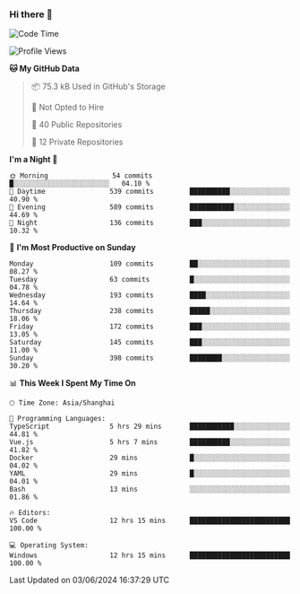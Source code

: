 ### Hi there 👋

<!--
**robinWongM/robinWongM** is a ✨ _special_ ✨ repository because its `README.md` (this file) appears on your GitHub profile.

Here are some ideas to get you started:

- 🔭 I’m currently working on ...
- 🌱 I’m currently learning ...
- 👯 I’m looking to collaborate on ...
- 🤔 I’m looking for help with ...
- 💬 Ask me about ...
- 📫 How to reach me: ...
- 😄 Pronouns: ...
- ⚡ Fun fact: ...
-->

<!--START_SECTION:waka-->
![Code Time](http://img.shields.io/badge/Code%20Time-235%20hrs%2045%20mins-blue)

![Profile Views](http://img.shields.io/badge/Profile%20Views-0-blue)

**🐱 My GitHub Data** 

> 📦 75.3 kB Used in GitHub's Storage 
 > 
> 🚫 Not Opted to Hire
 > 
> 📜 40 Public Repositories 
 > 
> 🔑 12 Private Repositories 
 > 
**I'm a Night 🦉** 

```text
🌞 Morning                54 commits          █░░░░░░░░░░░░░░░░░░░░░░░░   04.10 % 
🌆 Daytime                539 commits         ██████████░░░░░░░░░░░░░░░   40.90 % 
🌃 Evening                589 commits         ███████████░░░░░░░░░░░░░░   44.69 % 
🌙 Night                  136 commits         ███░░░░░░░░░░░░░░░░░░░░░░   10.32 % 
```
📅 **I'm Most Productive on Sunday** 

```text
Monday                   109 commits         ██░░░░░░░░░░░░░░░░░░░░░░░   08.27 % 
Tuesday                  63 commits          █░░░░░░░░░░░░░░░░░░░░░░░░   04.78 % 
Wednesday                193 commits         ████░░░░░░░░░░░░░░░░░░░░░   14.64 % 
Thursday                 238 commits         █████░░░░░░░░░░░░░░░░░░░░   18.06 % 
Friday                   172 commits         ███░░░░░░░░░░░░░░░░░░░░░░   13.05 % 
Saturday                 145 commits         ███░░░░░░░░░░░░░░░░░░░░░░   11.00 % 
Sunday                   398 commits         ████████░░░░░░░░░░░░░░░░░   30.20 % 
```


📊 **This Week I Spent My Time On** 

```text
🕑︎ Time Zone: Asia/Shanghai

💬 Programming Languages: 
TypeScript               5 hrs 29 mins       ███████████░░░░░░░░░░░░░░   44.81 % 
Vue.js                   5 hrs 7 mins        ██████████░░░░░░░░░░░░░░░   41.82 % 
Docker                   29 mins             █░░░░░░░░░░░░░░░░░░░░░░░░   04.02 % 
YAML                     29 mins             █░░░░░░░░░░░░░░░░░░░░░░░░   04.01 % 
Bash                     13 mins             ░░░░░░░░░░░░░░░░░░░░░░░░░   01.86 % 

🔥 Editors: 
VS Code                  12 hrs 15 mins      █████████████████████████   100.00 % 

💻 Operating System: 
Windows                  12 hrs 15 mins      █████████████████████████   100.00 % 
```


 Last Updated on 03/06/2024 16:37:29 UTC
<!--END_SECTION:waka-->
